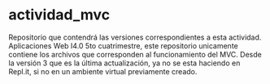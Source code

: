 # actividad_mvc

Repositorio que contendrá las versiones correspondientes a esta actividad. Aplicaciones Web I4.0 5to cuatrimestre, este repositorio unicamente contiene los archivos que corresponden al funcionamiento del MVC. Desde la versión 3 que es la última actualización, ya no se esta haciendo en Repl.it, si no en un ambiente virtual previamente creado.

